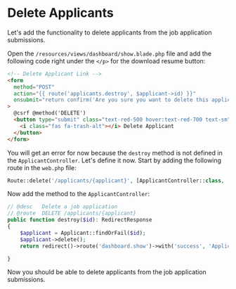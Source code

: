 # Delete Applicants

Let's add the functionality to delete applicants from the job application submissions.

Open the `/resources/views/dashboard/show.blade.php` file and add the following code right under the `</p>` for the download resume button:

```html
<!-- Delete Applicant Link -->
<form
  method="POST"
  action="{{ route('applicants.destroy', $applicant->id) }}"
  onsubmit="return confirm('Are you sure you want to delete this applicant?');"
>
  @csrf @method('DELETE')
  <button type="submit" class="text-red-500 hover:text-red-700 text-sm">
    <i class="fas fa-trash-alt"></i> Delete Applicant
  </button>
</form>
```

You will get an error for now because the `destroy` method is not defined in the `ApplicantController`. Let's define it now. Start by adding the following route in the `web.php` file:

```php
Route::delete('/applicants/{applicant}', [ApplicantController::class, 'destroy'])->name('applicants.destroy')->middleware('auth');
```

Now add the method to the `ApplicantController`:

```php
// @desc   Delete a job application
// @route  DELETE /applicants/{applicant}
public function destroy($id): RedirectResponse
{
    $applicant = Applicant::findOrFail($id);
    $applicant->delete();
    return redirect()->route('dashboard.show')->with('success', 'Applicant deleted successfully.');

}
```

Now you should be able to delete applicants from the job application submissions.
